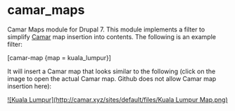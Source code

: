 # camar_maps
Camar Maps module for Drupal 7. This module implements a filter to simplify [Camar](http://camar.xyz) map insertion into contents. The following is an example filter:

[camar-map {map = kuala_lumpur}]

It will insert a Camar map that looks similar to the following (click on the image to open the actual Camar map. Github does not allow Camar map insertion here):

<a href="http://maps.camar.xyz/camar_map/map.php?map=kuala_lumpur" target="_blank">
![Kuala Lumpur](http://camar.xyz/sites/default/files/Kuala Lumpur Map.png)
</a>




